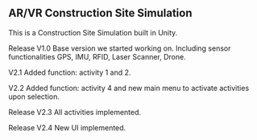 
## AR/VR Construction Site Simulation

This is a Construction Site Simulation built in Unity. 

Release V1.0 Base version we started working on. Including sensor functionalities GPS, IMU, RFID, Laser Scanner, Drone.

V2.1 Added function: activity 1 and 2.

V2.2 Added function: activity 4 and new main menu to activate activities upon selection.

Release V2.3 All activities implemented.

Release V2.4 New UI implemented.



